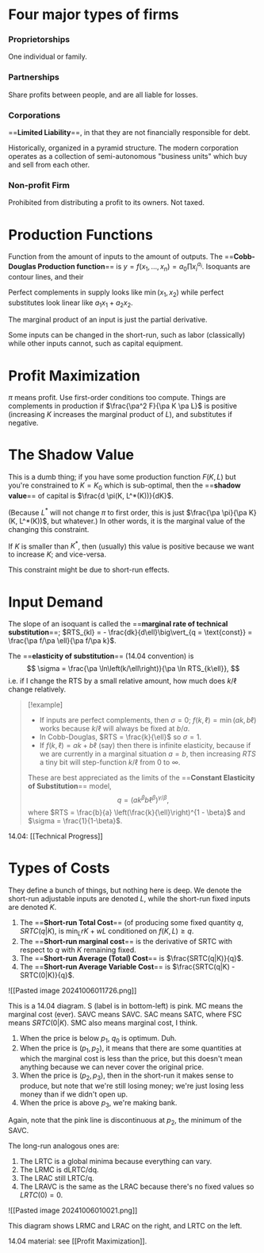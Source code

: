 # Four major types of firms
### Proprietorships
One individual or family.

### Partnerships
Share profits between people, and are all liable for losses.

### Corporations
==**Limited Liability**==, in that they are not financially responsible for debt.

Historically, organized in a pyramid structure. The modern corporation operates as a collection of semi-autonomous "business units" which buy and sell from each other.

### Non-profit Firm
Prohibited from distributing a profit to its owners. Not taxed. 

# Production Functions

Function from the amount of inputs to the amount of outputs. The ==**Cobb-Douglas Production function**== is $y = f(x_1,\dots, x_n) = a_0\prod x_i^{a_i}$. Isoquants are contour lines, and their 

Perfect complements in supply looks like $\min(x_1, x_2)$ while perfect substitutes look linear like $a_1x_1+ a_2x_2$.

The marginal product of an input is just the partial derivative.

Some inputs can be changed in the short-run, such as labor (classically) while other inputs cannot, such as capital equipment.

# Profit Maximization

$\pi$ means profit. Use first-order conditions too compute. Things are complements in production if $\frac{\pa^2 F}{\pa K \pa L}$ is positive (increasing $K$ increases the marginal product of $L$), and substitutes if negative.

# The Shadow Value

This is a dumb thing; if you have some production function $F(K,L)$ but you're constrained to $K = K_0$ which is sub-optimal, then the ==**shadow value**== of capital is $\frac{d \pi(K, L^*(K))}{dK}$.

(Because $L^*$ will not change $\pi$ to first order, this is just $\frac{\pa \pi}{\pa K}(K, L^*(K))$, but whatever.) In other words, it is the marginal value of the changing this constraint.

If $K$ is smaller than $K^*$, then (usually) this value is positive because we want to increase $K$; and vice-versa.

This constraint might be due to short-run effects. 

# Input Demand

The slope of an isoquant is called the ==**marginal rate of technical substitution**==; $RTS_{kl} = - \frac{dk}{d\ell}\big\vert_{q = \text{const}} = \frac{\pa f/\pa \ell}{\pa f/\pa k}$. 

The ==**elasticity of substitution**== (14.04 convention) is$$
\sigma = \frac{\pa \ln\left(k/\ell\right)}{\pa \ln RTS_{k\ell}},
$$i.e. if I change the RTS by a small relative amount, how much does $k/\ell$ change relatively.

>[!example]
> - If inputs are perfect complements, then $\sigma = 0$; $f(k, \ell) = \min(ak, b\ell)$ works because $k/\ell$ will always be fixed at $b/a$.
> - In Cobb-Douglas, $RTS = \frac{k}{\ell}$ so $\sigma = 1$.
> - If $f(k,\ell) = ak + b\ell$ (say) then there is infinite elasticity, because if we are currently in a marginal situation $a = b$, then increasing $RTS$ a tiny bit will step-function $k/\ell$ from $0$ to $\infty$.
> 
> These are best appreciated as the limits of the ==**Constant Elasticity of Substitution**== model,$$q = \left(ak^\beta  b\ell^\beta\right)^{\gamma / \beta},$$where $RTS = \frac{b}{a} \left(\frac{k}{\ell}\right)^{1 - \beta}$ and $\sigma = \frac{1}{1-\beta}$.

14.04: [[Technical Progress]]


# Types of Costs

They define a bunch of things, but nothing here is deep. We denote the short-run adjustable inputs are denoted $L$, while the short-run fixed inputs are denoted $K$. 
1. The ==**Short-run Total Cost**== (of producing some fixed quantity $q$, $SRTC(q | K)$, is $\min_L rK + wL$ conditioned on $f(K,L)\geq q$.
2. The ==**Short-run marginal cost**== is the derivative of SRTC with respect to $q$ with $K$ remaining fixed.
3. The ==**Short-run Average (Total) Cost**== is $\frac{SRTC(q|K)}{q}$.
4. The ==**Short-run Average Variable Cost**== is $\frac{SRTC(q|K) - SRTC(0|K)}{q}$.

![[Pasted image 20241006011726.png]]

This is a 14.04 diagram. S (label is in bottom-left) is pink. MC means the marginal cost (ever). SAVC means SAVC. SAC means SATC, where FSC means $SRTC(0 | K)$. SMC also means marginal cost, I think.

1. When the price is below $p_1$, $q_0$ is optimum. Duh.
2. When the price is $(p_1, p_2)$, it means that there are some quantities at which the marginal cost is less than the price, but this doesn't mean anything because we can never cover the original price.
3. When the price is $(p_2, p_3)$, then in the short-run it makes sense to produce, but note that we're still losing money; we're just losing less money than if we didn't open up.
4. When the price is above $p_3$, we're making bank.

Again, note that the pink line is discontinuous at $p_2$, the minimum of the SAVC.

The long-run analogous ones are:
1. The LRTC is a global minima because everything can vary.
2. The LRMC is dLRTC/dq.
3. The LRAC still LRTC/q.
4. The LRAVC is the same as the LRAC because there's no fixed values so $LRTC(0) = 0$.

![[Pasted image 20241006010021.png]]

This diagram shows LRMC and LRAC on the right, and LRTC on the left.

14.04 material: see [[Profit Maximization]].